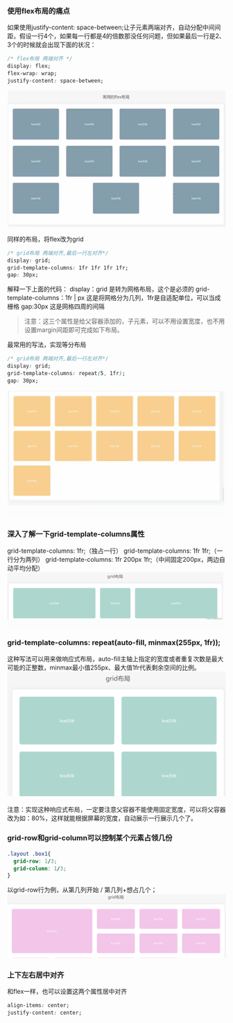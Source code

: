  ### 使用flex布局的痛点
如果使用justify-content: space-between;让子元素两端对齐，自动分配中间间距，假设一行4个，如果每一行都是4的倍数那没任何问题，但如果最后一行是2、3个的时候就会出现下面的状况：

```css
/* flex布局 两端对齐 */
display: flex;
flex-wrap: wrap;
justify-content: space-between;
```

![alt text](image-2.png)



同样的布局，将flex改为grid
```css
/* grid布局 两端对齐,最后一行左对齐*/
display: grid;
grid-template-columns: 1fr 1fr 1fr 1fr;
gap: 30px;  
```
 
解释一下上面的代码：
display：grid 是转为网格布局，这个是必须的
grid-template-columns：1fr | px 这是将网格分为几列，1fr是自适配单位，可以当成栅格
gap:30px 这是网格四周的间隔
>注意：这三个属性是给父容器添加的，子元素，可以不用设置宽度，也不用设置margin间距即可完成如下布局。

最常用的写法，实现等分布局
```css
/* grid布局 两端对齐,最后一行左对齐*/
display: grid;
grid-template-columns: repeat(5, 1fr);
gap: 30px;  
```

![alt text](image-3.png)


 ### 深入了解一下grid-template-columns属性
grid-template-columns: 1fr;（独占一行）
grid-template-columns: 1fr 1fr;（一行分为两列）
grid-template-columns: 1fr 200px 1fr;（中间固定200px，两边自动平均分配）
![alt text](image-4.png)



 ### grid-template-columns: repeat(auto-fill, minmax(255px, 1fr)); 
这种写法可以用来做响应式布局，auto-fill主轴上指定的宽度或者重复次数是最大可能的正整数，minmax最小值255px、最大值1fr代表剩余空间的比例。
![alt text](image-5.png)

注意：实现这种响应式布局，一定要注意父容器不能使用固定宽度，可以将父容器改为如：80%，这样就能根据屏幕的宽度，自动展示一行展示几个了。

 ### grid-row和grid-column可以控制某个元素占领几份
```css
.layout .box1{
  grid-row: 1/3;
  grid-column: 1/3;
}
```
以grid-row行为例，从第几列开始 / 第几列+想占几个；
![alt text](image-6.png)


 ### 上下左右居中对齐
和flex一样，也可以设置这两个属性居中对齐
```css
align-items: center;
justify-content: center;
```
